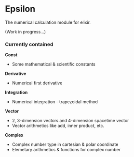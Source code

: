 # Epsilon



The numerical calculation module for elixir.

(Work in progress...)



### Currently contained



**Const**

- Some mathematical & scientific constants

**Derivative**

- Numerical first derivative

**Integration**

- Numerical integration - trapezoidal method

**Vector**

- 2, 3-dimension vectors and 4-dimension spacetime vector
- Vector arithmetics like add, inner product, etc.

**Complex**

- Complex number type in cartesian & polar coordinate
- Elemetary arithmetics & functions for complex number